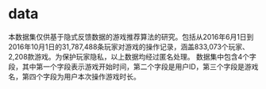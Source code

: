 # data
本数据集仅供基于隐式反馈数据的游戏推荐算法的研究。包括从2016年6月1日到2016年10月1日的31,787,488条玩家对游戏的操作记录，涵盖833,073个玩家、2,208款游戏。为保护玩家隐私，以上数据均经过匿名处理。
数据集中包含4个字段，其中第一个字段表示游戏开始时间，第二个字段是用户ID，第三个字段是游戏名，第四个字段为用户本次操作游戏时长。